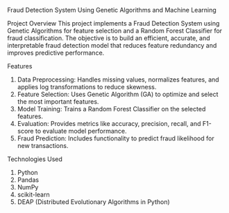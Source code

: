 Fraud Detection System Using Genetic Algorithms and Machine Learning

Project Overview
This project implements a Fraud Detection System using Genetic Algorithms for feature selection and a Random Forest Classifier for fraud classification. The objective is to build an efficient, accurate, and interpretable fraud detection model that reduces feature redundancy and improves predictive performance.

Features
1. Data Preprocessing: Handles missing values, normalizes features, and applies log transformations to reduce skewness.
2. Feature Selection: Uses Genetic Algorithm (GA) to optimize and select the most important features.
3. Model Training: Trains a Random Forest Classifier on the selected features.
4. Evaluation: Provides metrics like accuracy, precision, recall, and F1-score to evaluate model performance.
5. Fraud Prediction: Includes functionality to predict fraud likelihood for new transactions.

Technologies Used
1. Python
2. Pandas
3. NumPy
4. scikit-learn
5. DEAP (Distributed Evolutionary Algorithms in Python)
